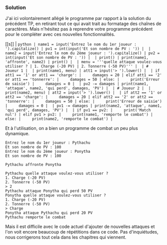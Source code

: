 ### Solution

J'ai ici volontairement allégé le programme par rapport à la solution du précédent TP, en retirant tout ce qui avait trait au formatage des chaînes de caractères.
Mais n'hésitez pas à reprendre votre programme précédent pour le compléter avec ces nouvelles fonctionnalités.

[[s]]
| ```python
| name1 = input('Entrez le nom du 1er joueur : ').capitalize()
| pv1 = int(input('Et son nombre de PV : '))
| 
| name2 = input('Entrez le nom du 2ème joueur : ').capitalize()
| pv2 = int(input('Et son nombre de PV : '))
| 
| print()
| print(name1, 'affronte', name2)
| print()
| 
| menu = '''quelle attaque voulez-vous utiliser ?
| 1. Charge (-20 PV)
| 2. Tonnerre (-50 PV)'''
| 
| # Joueur 1
| 
| print(name1, menu)
| att1 = input('> ').lower()
| 
| if att1 == '1' or att1 == 'charge':
|     damages = 20
| elif att1 == '2' or att1 == 'tonnerre':
|     damages = 50
| else:
|     print('Erreur de saisie')
|     damages = 0
| 
| pv2 -= damages
| print(name1, 'attaque', name2, 'qui perd', damages, 'PV')
| 
| # Joueur 2
| 
| print(name2, menu)
| att2 = input('> ').lower()
| 
| if att2 == '1' or att2 == 'charge':
|     damages = 20
| elif att2 == '2' or att2 == 'tonnerre':
|     damages = 50
| else:
|     print('Erreur de saisie')
|     damages = 0
| 
| pv1 -= damages
| print(name2, 'attaque', name1, 'qui perd', damages, 'PV')
| 
| if pv1 == pv2:
|     print('Match nul')
| elif pv1 > pv2:
|     print(name1, 'remporte le combat')
| else:
|     print(name2, 'remporte le combat')
| ```

Et à l'utilisation, on a bien un programme de combat un peu plus dynamique.

```
Entrez le nom du 1er joueur : Pythachu
Et son nombre de PV : 100
Entrez le nom du 2ème joueur : Ponytha
Et son nombre de PV : 100

Pythachu affronte Ponytha

Pythachu quelle attaque voulez-vous utiliser ?
1. Charge (-20 PV)
2. Tonnerre (-50 PV)
> 2
Pythachu attaque Ponytha qui perd 50 PV
Ponytha quelle attaque voulez-vous utiliser ?
1. Charge (-20 PV)
2. Tonnerre (-50 PV)
> Charge
Ponytha attaque Pythachu qui perd 20 PV
Pythachu remporte le combat
```

Mais il est difficile avec le code actuel d'ajouter de nouvelles attaques et l'on voit encore beaucoup de répétitions dans ce code.
Pas d'inquiétudes, nous corrigerons tout cela dans les chapitres qui viennent.
